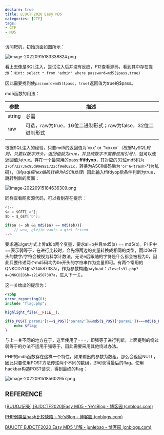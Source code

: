 ```yaml
---
declare: true
title: BJDCTF2020 Easy MD5
categories: [CTF]
tags:
- CTF
- MD5	
---
```


访问靶机，初始页面如图所示：

![image-20220915183338824.png](https://s2.loli.net/2022/09/15/98siaoBwRLWp4NP.png)

看上去像是SQL注入，尝试注入后并没有反应，F12查看源码，看到其中存在提示：`Hint: select * from 'admin' where password=md5($pass,true)`

因此需要找到使`password=md5($pass, true)`返回值为true的$pass。  

md5函数的用法：

| 参数   | 描述                                                        |
| ------ | ----------------------------------------------------------- |
| string | 必需                                                        |
| raw    | 可选，raw为true，16位二进制形式；raw为false，32位二进制形式 |
|        |                                                             |

根据SQL注入的经验，只要md5的返回值为'xxx' or '1xxxxx'*（根据MySQL规则，只要以数字开头，返回值就为true，并且纯数字不需要使用引号）*，就可以使返回值为true。存在一个最常用的pass:**ffifdyop**，其对应的32位md5码为`276f722736c95d99e921722cf9ed621c`，转换为ASCII编码后为`'or'6<trash>`*(<trash>为乱码），（*Mysql将hex编码转换为ASCII处理*）因此输入ffifdyop后条件判断为true，跳转到新的页面：

![image-20220915184639309.png](https://s2.loli.net/2022/09/15/7B1pGaKgRnt2khv.png)

同样查看网页源代码，可以看到存在提示：

```js
<!--
$a = $GET['a'];
$b = $_GET['b'];

if($a != $b && md5($a) == md5($b)){
    // wow, glzjin wants a girl friend.
-->
```

要求通过get方式上传a和b两个变量，要求a!=b并且md5(a) == md5(b)。PHP中==表示弱等于，在进行比较时，会先将两边的变量转换成相同的类型，而以0e开头的数字/字符会被视为科学计数法，无论e后跟随的字符是什么都会被视为0，因此只要传递两个md5码均为0e开头的字符串作为变量即可。有两个常用的QNKCDZO和s214587387a，作为参数构建payload：`/levels91.php?a=QNKCDZO&b=s214587387a`，进入下一关。

这一关给出的提示为：

```php
<?php
error_reporting(0);
include "flag.php";

highlight_file(__FILE__);

if($_POST['param1']!==$_POST['param2']&&md5($_POST['param1'])===md5($_POST['param2'])){
    echo $flag;
}
```

与上一关不同的地方在于，这里使用了===，即强等于进行判断。上面提到的绕过弱等于的办法不适用于强等于，因此需要采用其他绕过办法。

PHP的md5函数存在这样一个特性，如果输出的参数为数组，那么会返回NULL，因此只要使用POST方法传递两个不同的数组，即可获得最后的flag。使用hackbar构造POST请求，得到最终的flag：

![image-20220915185602957.png](https://s2.loli.net/2022/09/15/ZbSFGk7vf3zNBMA.png)

## REFERENCE

[[BUUOJ记录\] [BJDCTF2020]Easy MD5 - Ye'sBlog - 博客园 (cnblogs.com)](https://www.cnblogs.com/yesec/p/12535534.html)

[PHP弱类型hash比较缺陷 - Ye'sBlog - 博客园 (cnblogs.com)](https://www.cnblogs.com/yesec/p/12232075.html)

[BUUCTF BJDCTF2020 Easy MD5 详解 - junlebao - 博客园 (cnblogs.com)](https://www.cnblogs.com/junlebao/p/13820591.html)












